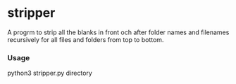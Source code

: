 # stripper
A progrm to strip all the blanks in front och after folder names and filenames recursively for all files and folders from top to bottom.

### Usage
python3 stripper.py directory
